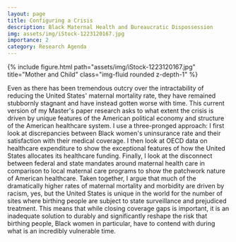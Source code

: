 ```yaml
---
layout: page
title: Configuring a Crisis
description: Black Maternal Health and Bureaucratic Dispossession
img: assets/img/iStock-1223120167.jpg
importance: 2
category: Research Agenda
---
```


{% include figure.html path="assets/img/iStock-1223120167.jpg" title="Mother and Child" class="img-fluid rounded z-depth-1" %}

Even as there has been tremendous outcry over the intractability of reducing the United States' maternal mortality rate, they have remained stubbornly stagnant and have instead gotten worse with time. This current version of my Master's paper research asks to what extent the crisis is driven by unique features of the American political economy and structure of the American healthcare system. I use a three-pronged approach: I first look at discrepancies between Black women's uninsurance rate and their satisfaction with their medical coverage. I then look at OECD data on healthcare expenditure to show the exceptional features of how the United States allocates its healthcare funding. Finally, I look at the disconnect between federal and state mandates around maternal health care in comparison to local maternal care programs to show the patchwork nature of American healthcare. Taken together, I argue that much of the dramatically higher rates of maternal mortality and morbidity are driven by racism, yes, but the United States is unique in the world for the number of sites where birthing people are subject to state surveillance and prejudiced treatment. This means that while closing coverage gaps is important, it is an inadequate solution to durably and significantly reshape the risk that birthing people, Black women in particular, have to contend with during what is an incredibly vulnerable time. 

